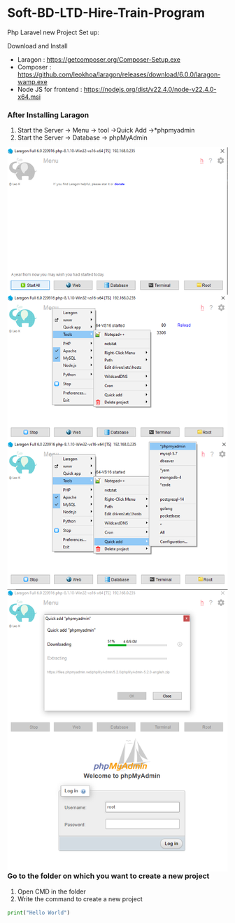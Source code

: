 # Soft-BD-LTD-Hire-Train-Program

Php Laravel new Project Set up:

Download and Install
- Laragon               : https://getcomposer.org/Composer-Setup.exe
- Composer              : https://github.com/leokhoa/laragon/releases/download/6.0.0/laragon-wamp.exe
- Node JS for frontend  : https://nodejs.org/dist/v22.4.0/node-v22.4.0-x64.msi

### After Installing Laragon 
1. Start the Server -> Menu -> tool ->Quick Add ->*phpmyadmin
2. Start the Server -> Database -> phpMyAdmin

<img align="left" src="./img/laragon_start_1.png" alt="Laragon1" />
<img align="left" src="./img/laragon_start_2.png" alt="Laragon2" />
<img align="left" src="./img/laragon_start_3.png" alt="Laragon3" />
<img align="left" src="./img/laragon_start_4.png" alt="Laragon4" />
<img align="left" src="./img/phpmyadmin_log_in.png" alt="phpmyadmin" />

### Go to the folder on which you want to create a new project

1. Open CMD in the folder
2. Write the command to create a new project 


```python
print("Hello World")